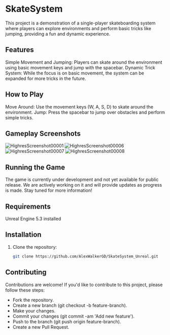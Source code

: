 # SkateSystem

This project is a demonstration of a single-player skateboarding system where players can explore environments and perform basic tricks like jumping, providing a fun and dynamic experience.

## Features
Simple Movement and Jumping: Players can skate around the environment using basic movement keys and jump with the spacebar.
Dynamic Trick System: While the focus is on basic movement, the system can be expanded for more tricks in the future.

## How to Play
Move Around: Use the movement keys (W, A, S, D) to skate around the environment.
Jump: Press the spacebar to jump over obstacles and perform simple tricks.

## Gameplay Screenshots
![HighresScreenshot00001](https://github.com/user-attachments/assets/14775bb0-092e-4e7d-b00d-db1213cb308b)
![HighresScreenshot00006](https://github.com/user-attachments/assets/921629f5-deb0-4b46-aa5f-0479cb8c5b55)
![HighresScreenshot00007](https://github.com/user-attachments/assets/75f2fd33-87aa-46da-b17c-567f13d0d973)
![HighresScreenshot00008](https://github.com/user-attachments/assets/0cb3247d-b098-4446-ac9b-d4bbeca4e084)





## Running the Game
The game is currently under development and not yet available for public release. We are actively working on it and will provide updates as progress is made. Stay tuned for more information!

## Requirements
Unreal Engine 5.3 installed

## Installation
1. Clone the repository:

     ```bash
    git clone https://github.com/AlexWalkerGD/SkateSystem_Unreal.git

## Contributing
Contributions are welcome! If you'd like to contribute to this project, please follow these steps:

- Fork the repository.
- Create a new branch (git checkout -b feature-branch).
- Make your changes.
- Commit your changes (git commit -am 'Add new feature').
- Push to the branch (git push origin feature-branch).
- Create a new Pull Request.


